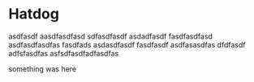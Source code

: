# Hatdog



asdfasdf
aasdfasdfasd
sdfasdfasdf
asdadfasdf
fasdfasdfasd
asdfasdfasdfas
fasdfads
asdasdfasdf
fasdfasdf
asdfasasdfas
dfdfasdf
adfsfasdfas
asfsdfasdfadfasdfas


something was here